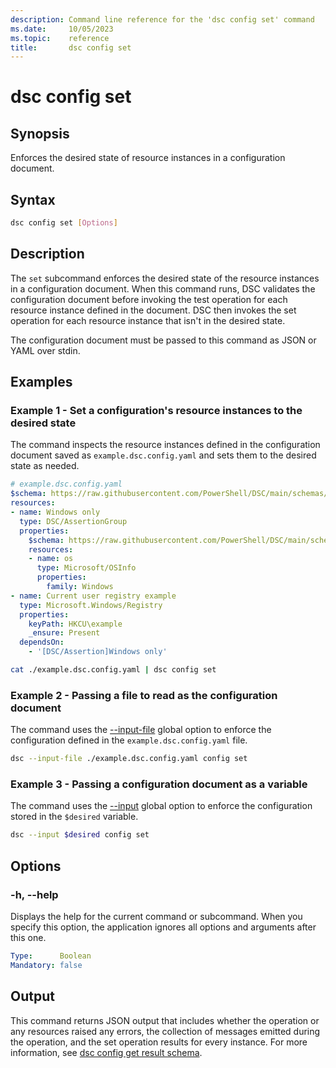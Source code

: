 ```yaml
---
description: Command line reference for the 'dsc config set' command
ms.date:     10/05/2023
ms.topic:    reference
title:       dsc config set
---
```


# dsc config set

## Synopsis

Enforces the desired state of resource instances in a configuration document.

## Syntax

```sh
dsc config set [Options]
```

## Description

The `set` subcommand enforces the desired state of the resource instances in a configuration
document. When this command runs, DSC validates the configuration document before invoking the test
operation for each resource instance defined in the document. DSC then invokes the set operation
for each resource instance that isn't in the desired state.

The configuration document must be passed to this command as JSON or YAML over stdin.

## Examples

### Example 1 - Set a configuration's resource instances to the desired state

The command inspects the resource instances defined in the configuration document saved as
`example.dsc.config.yaml` and sets them to the desired state as needed.

```yaml
# example.dsc.config.yaml
$schema: https://raw.githubusercontent.com/PowerShell/DSC/main/schemas/2023/10/config/document.json
resources:
- name: Windows only
  type: DSC/AssertionGroup
  properties:
    $schema: https://raw.githubusercontent.com/PowerShell/DSC/main/schemas/2023/10/config/document.json
    resources:
    - name: os
      type: Microsoft/OSInfo
      properties:
        family: Windows
- name: Current user registry example
  type: Microsoft.Windows/Registry
  properties:
    keyPath: HKCU\example
    _ensure: Present
  dependsOn:
    - '[DSC/Assertion]Windows only'
```

```sh
cat ./example.dsc.config.yaml | dsc config set
```

### Example 2 - Passing a file to read as the configuration document

The command uses the [--input-file][01] global option to enforce the configuration defined in
the `example.dsc.config.yaml` file.

```sh
dsc --input-file ./example.dsc.config.yaml config set
```

### Example 3 - Passing a configuration document as a variable

The command uses the [--input][02] global option to enforce the configuration stored in the
`$desired` variable.

```sh
dsc --input $desired config set
```

## Options

### -h, --help

Displays the help for the current command or subcommand. When you specify this option, the
application ignores all options and arguments after this one.

```yaml
Type:      Boolean
Mandatory: false
```

## Output

This command returns JSON output that includes whether the operation or any resources raised any
errors, the collection of messages emitted during the operation, and the set operation results for
every instance. For more information, see [dsc config get result schema][03].

[01]: ../dsc.md#-p---input-file
[02]: ../dsc.md#-i---input
[03]: ../../schemas/outputs/config/set.md
